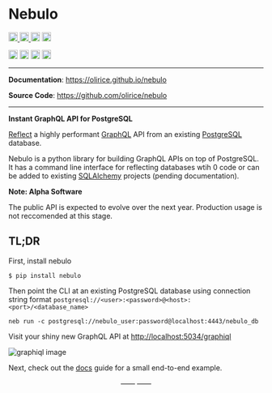 # Nebulo

<p>
    <a href="https://github.com/olirice/nebulo/actions">
        <img src="https://github.com/olirice/nebulo/workflows/Tests/badge.svg" alt="Test Status" height="18">
    </a>
    <a href="https://github.com/olirice/nebulo/actions">
        <img src="https://github.com/olirice/nebulo/workflows/pre-commit%20hooks/badge.svg" alt="Pre-commit Status" height="18">
    </a>
    <a href="https://codecov.io/gh/olirice/nebulo"><img src="https://codecov.io/gh/olirice/nebulo/branch/master/graph/badge.svg" height="18"></a>
    <a href="https://github.com/psf/black">
        <img src="https://img.shields.io/badge/code%20style-black-000000.svg" alt="Codestyle Black" height="18">
    </a>

</p>
<p>
    <a href="https://www.python.org/downloads/"><img src="https://img.shields.io/badge/python-3.7+-blue.svg" alt="Python version" height="18"></a>
    <a href="https://github.com/olirice/nebulo/blob/master/LICENSE"><img src="https://img.shields.io/pypi/l/markdown-subtemplate.svg" alt="License" height="18"></a>
    <a href="https://badge.fury.io/py/nebulo"><img src="https://badge.fury.io/py/nebulo.svg" alt="PyPI version" height="18"></a>
    <a href="https://pypi.org/project/nebulo/"><img src="https://img.shields.io/pypi/dm/nebulo.svg" alt="Download count" height="18"></a>
</p>

---

**Documentation**: <a href="https://olirice.github.io/nebulo" target="_blank">https://olirice.github.io/nebulo</a>

**Source Code**: <a href="https://github.com/olirice/nebulo" target="_blank">https://github.com/olirice/nebulo</a>

---

**Instant GraphQL API for PostgreSQL**

[Reflect](https://en.wikipedia.org/wiki/Reflection_(computer_programming)) a highly performant [GraphQL](https://graphql.org/learn/) API from an existing [PostgreSQL](https://www.postgresql.org/) database.

Nebulo is a python library for building GraphQL APIs on top of PostgreSQL. It has a command line interface for reflecting databases wtih 0 code or can be added to existing [SQLAlchemy](https://www.sqlalchemy.org/) projects (pending documentation).


**Note: Alpha Software**

The public API is expected to evolve over the next year. Production usage is not reccomended at this stage.

## TL;DR

First, install nebulo
```shell
$ pip install nebulo
```

Then point the CLI at an existing  PostgreSQL database using connection string format `postgresql://<user>:<password>@<host>:<port>/<database_name>`
```shell
neb run -c postgresql://nebulo_user:password@localhost:4443/nebulo_db
```

Visit your shiny new GraphQL API at [http://localhost:5034/graphiql](http://localhost:5034/graphiql)

![graphiql image](docs/images/graphiql.png)

Next, check out the [docs](https://olirice.github.io/nebulo/quickstart/) guide for a small end-to-end example.

<p align="center">&mdash;&mdash;  &mdash;&mdash;</p>
